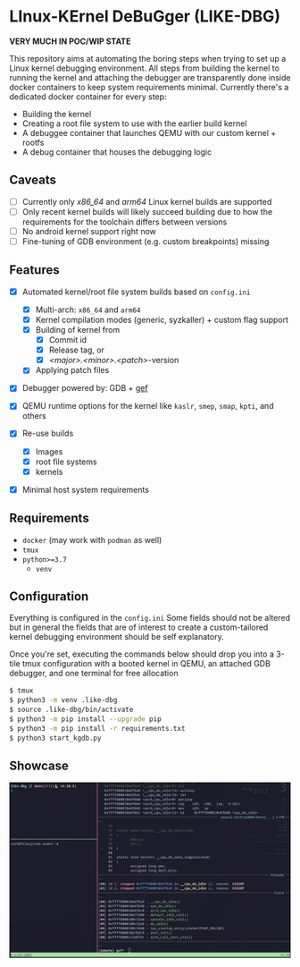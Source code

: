 # LInux-KErnel DeBuGger (LIKE-DBG) 

**VERY MUCH IN POC/WIP STATE**

This repository aims at automating the boring steps when trying to set up a Linux kernel debugging environment.
All steps from building the kernel to running the kernel and attaching the debugger are transparently done inside docker containers to keep system requirements minimal.
Currently there's a dedicated docker container for every step:

* Building the kernel
* Creating a root file system to use with the earlier build kernel
* A debuggee container that launches QEMU with our custom kernel + rootfs
* A debug container that houses the debugging logic

## Caveats

- [ ] Currently only *x86_64* and *arm64* Linux kernel builds are supported
- [ ] Only recent kernel builds will likely succeed building due to how the requirements for the toolchain differs between versions
- [ ] No android kernel support right now
- [ ] Fine-tuning of GDB environment (e.g. custom breakpoints) missing

## Features

- [x] Automated kernel/root file system builds based on `config.ini`
  - [x] Multi-arch: `x86_64` and `arm64`
  - [x] Kernel compilation modes (generic, syzkaller) + custom flag support
  - [x] Building of kernel from
    - [x] Commit id 
    - [x] Release tag, or
    - [x] *\<major>.\<minor>.\<patch>*-version
  - [x] Applying patch files
- [x] Debugger powered by: GDB + [gef](https://github.com/hugsy/gef)
- [x] QEMU runtime options for the kernel like `kaslr`, `smep`, `smap`, `kpti`, and others
- [x] Re-use builds
  - [x] Images
  - [x] root file systems
  - [x] kernels  
- [x] Minimal host system requirements


## Requirements

* `docker` (may work with `podman` as well)
* `tmux`
* `python>=3.7`
    * `venv`

## Configuration

Everything is configured in the `config.ini`
Some fields should not be altered but in general the fields that are of interest to create a custom-tailored kernel debugging environment should be self explanatory.

Once you're set, executing the commands below should drop you into a 3-tile tmux configuration with a booted kernel in QEMU, an attached
GDB debugger, and one terminal for free allocation

```sh
$ tmux
$ python3 -m venv .like-dbg
$ source .like-dbg/bin/activate
$ python3 -m pip install --upgrade pip
$ python3 -m pip install -r requirements.txt
$ python3 start_kgdb.py
```

## Showcase

![img/example.png](img/example.png)
